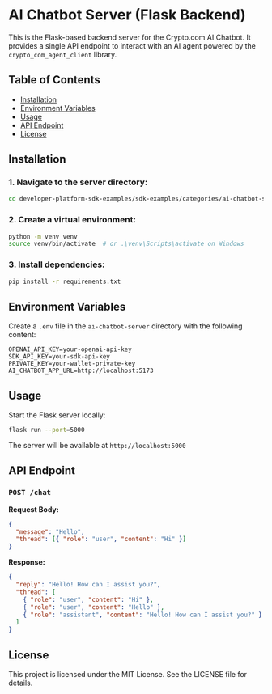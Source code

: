 # AI Chatbot Server (Flask Backend)

This is the Flask-based backend server for the Crypto.com AI Chatbot. It provides a single API endpoint to interact with an AI agent powered by the `crypto_com_agent_client` library.

## Table of Contents

- [Installation](#installation)
- [Environment Variables](#environment-variables)
- [Usage](#usage)
- [API Endpoint](#api-endpoint)
- [License](#license)

## Installation

### 1. Navigate to the server directory:

```sh
cd developer-platform-sdk-examples/sdk-examples/categories/ai-chatbot-server
```

### 2. Create a virtual environment:

```sh
python -m venv venv
source venv/bin/activate  # or .\venv\Scripts\activate on Windows
```

### 3. Install dependencies:

```sh
pip install -r requirements.txt
```

## Environment Variables

Create a `.env` file in the `ai-chatbot-server` directory with the following content:

```env
OPENAI_API_KEY=your-openai-api-key
SDK_API_KEY=your-sdk-api-key
PRIVATE_KEY=your-wallet-private-key
AI_CHATBOT_APP_URL=http://localhost:5173
```

## Usage

Start the Flask server locally:

```sh
flask run --port=5000
```

The server will be available at `http://localhost:5000`

## API Endpoint

### `POST /chat`

**Request Body:**

```json
{
  "message": "Hello",
  "thread": [{ "role": "user", "content": "Hi" }]
}
```

**Response:**

```json
{
  "reply": "Hello! How can I assist you?",
  "thread": [
    { "role": "user", "content": "Hi" },
    { "role": "user", "content": "Hello" },
    { "role": "assistant", "content": "Hello! How can I assist you?" }
  ]
}
```

## License

This project is licensed under the MIT License. See the LICENSE file for details.

